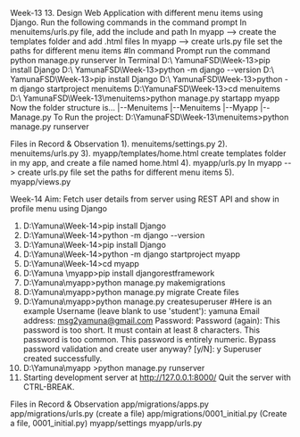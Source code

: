 Week-13
13. Design Web Application with different menu items using Django.
Run the following commands in the command prompt
In menuitems/urls.py file, add the include and path
In myapp --> create the templates folder and add .html files
In myapp --> create urls.py file set the paths for different menu items
#In command Prompt run the command python manage.py runserver
In Terminal
D:\ YamunaFSD\Week-13>pip install Django
D:\ YamunaFSD\Week-13>python -m django --version
D:\ YamunaFSD\Week-13>pip install Django
D:\ YamunaFSD\Week-13>python -m django startproject menuitems
D:\YamunaFSD\Week-13>cd menuitems
D:\ YamunaFSD\Week-13\menuitems>python manage.py startapp myapp
Now the folder structure is…
|--Menuitems
     |--Menuitems
     |--Myapp
     |--Manage.py
To Run the project: 
D:\YamunaFSD\Week-13\menuitems>python manage.py runserver

Files in Record & Observation
1). menuitems/settings.py
2). menuitems/urls.py
3). myapp/templates/home.html
     create templates folder in my app, and create a file named home.html
4). myapp/urls.py
    In myapp --> create urls.py file set the paths for different menu items
5). myapp/views.py


Week-14
Aim: Fetch user details from server using REST API and show in profile menu using Django

1.	D:\Yamuna\Week-14>pip install Django
2.	D:\Yamuna\Week-14>python -m django --version
3.	D:\Yamuna\Week-14>pip install Django
4.	D:\Yamuna\Week-14>python -m django startproject myapp    
5.	D:\Yamuna\Week-14>cd myapp
6.	D:\Yamuna \myapp>pip install djangorestframework
7.	D:\Yamuna\myapp>python manage.py makemigrations
8.	D:\Yamuna\myapp>python manage.py migrate
     Create files
9.	D:\Yamuna\myapp>python manage.py createsuperuser
#Here is an example Username (leave blank to use 'student'): yamuna Email address: msg2yamuna@gmail.com Password: Password (again): 
This password is too short. It must contain at least 8 characters. This password is too common. This password is entirely numeric. Bypass password validation and create user anyway? [y/N]: y Superuser created successfully.
10.	D:\Yamuna\myapp >python manage.py runserver
11.	Starting development server at http://127.0.0.1:8000/ Quit the server with CTRL-BREAK.

Files in Record & Observation
app/migrations/apps.py
app/migrations/urls.py (create a file)
app/migrations/0001_initial.py (Create a file,  0001_initial.py)
myapp/settings
myapp/urls.py
